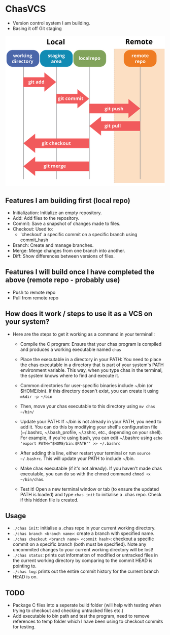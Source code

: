 # ChasVCS
- Version control system I am building. 
- Basing it off Git staging

![Git stages](./assets/git_stages.png)

## Features I am building first (local repo)
- Initialization: Initialize an empty repository.
- Add: Add files to the repository.
- Commit: Save a snapshot of changes made to files.
- Checkout: Used to:
    - 'checkout' a specific commit on a specific branch using commit_hash 
- Branch: Create and manage branches.
- Merge: Merge changes from one branch into another.
- Diff: Show differences between versions of files.

## Features I will build once I have completed the above (remote repo - probably use)
- Push to remote repo 
- Pull from remote repo

## How does it work / steps to use it as a VCS on your system?
- Here are the steps to get it working as a command in your terminal!:

    -  Compile the C program: Ensure that your chas program is compiled and produces a working executable named `chas`

    - Place the executable in a directory in your PATH: You need to place the chas executable in a directory that is part of your system's PATH environment variable. This way, when you type chas in the terminal, the system knows where to find and execute it.

    - Common directories for user-specific binaries include ~/bin (or $HOME/bin). If this directory doesn't exist, you can create it using `mkdir -p ~/bin`


    - Then, move your chas executable to this directory using `mv chas ~/bin/`

    - Update your PATH: If ~/bin is not already in your PATH, you need to add it. You can do this by modifying your shell's configuration file (~/.bashrc, ~/.bash_profile, ~/.zshrc, etc., depending on your shell). For example, if you're using bash, you can edit ~/.bashrc using `echo 'export PATH="$HOME/bin:$PATH"' >> ~/.bashrc`
    
    - After adding this line, either restart your terminal or run `source ~/.bashrc`. This will update your PATH to include ~/bin.

    - Make chas executable (if it's not already). If you haven't made chas executable, you can do so with the chmod command `chmod +x ~/bin/chas`.
    
    - Test it! Open a new terminal window or tab (to ensure the updated PATH is loaded) and type `chas init` to initialise a .chas repo. Check if this hidden file is created.

## Usage

- `./chas init`:  initialise a .chas repo in your current working directory.
- `./chas branch <branch name>`: create a branch with specified name.
- `./chas checkout <branch name> <commit hash>`: checkout a specific commit on a specific branch (both must be specified). Note any uncommited changes to your current working directory will be lost!
- `./chas status`: prints out information of modified or untracked files in the current working directory by comparing to the commit HEAD is pointing to.
- `./chas log`: prints out the entire commit history for the current branch HEAD is on. 

## TODO
- Package C files into a seperate build folder (will help with testing when trying to checkout and 
checking untracked files etc.)
- Add executable to bin path and test the program, need to remove references to temp folder which I have been using to checkout commits for testing.